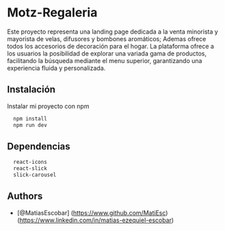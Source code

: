 # Motz-Regaleria

Este proyecto representa una landing page dedicada a la venta minorista y mayorista de velas, difusores y bombones aromáticos; Ademas ofrece todos los accesorios de decoración para el hogar. La plataforma ofrece a los usuarios la posibilidad de explorar una variada gama de productos, facilitando la búsqueda mediante el menu superior, garantizando una experiencia fluida y personalizada.

## Instalación

Instalar mi proyecto con npm

```bash
  npm install
  npm run dev
```

## Dependencias

```bash
  react-icons
  react-slick
  slick-carousel
```

## Authors

- [@MatiasEscobar]
  (https://www.github.com/MatiEsc) (https://www.linkedin.com/in/matias-ezequiel-escobar)
